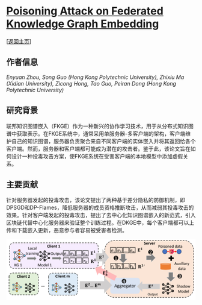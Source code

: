 # [Poisoning Attack on Federated Knowledge Graph Embedding](https://doi.org/10.1145/3589334.3645422)

\[[返回主页](https://github.com/withhaotian/awesome-edge-AI-papers.git)\]

## 作者信息
*Enyuan Zhou, Song Guo (Hong Kong Polytechnic University), Zhixiu Ma (Xidian University), Zicong Hong, Tao Guo, Peiran Dong (Hong Kong Polytechnic University)*

## 研究背景
联邦知识图谱嵌入（FKGE）作为一种新兴的协作学习技术，用于从分布式知识图谱中获取表示。在FKGE系统中，通常采用单服务器-多客户端的架构，客户端维护自己的知识图谱，服务器负责聚合来自不同客户端的实体嵌入并将其返回给各个客户端。然而，服务器和客户端都可能成为潜在的攻击者。鉴于此，该论文旨在如何设计一种投毒攻击方案，使FKGE系统在受害客户端的本地模型中添加虚假关系。

## 主要贡献
针对服务器发起的投毒攻击，该论文提出了两种基于差分隐私的防御机制，即DPSGD和DP-Flames，降低服务器的成员资格推断攻击，从而减弱其投毒攻击的效果。针对客户端发起的投毒攻击，提出了去中心化知识图谱嵌入的新范式，引入区块链代替中心化服务器来验证整个训练过程。在DKGE中，每个客户端都可以上传和下载嵌入更新，恶意参与者容易被受害者检测。

![](../../figs/www24-poisoning.png)